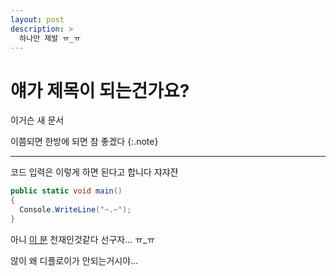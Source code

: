 ```yaml
---
layout: post
description: >
  하나만 제발 ㅠ_ㅠ
---
```


# 얘가 제목이 되는건가요?

이거슨 새 문서

이쯤되면 한방에 되면 참 좋겠다
{:.note}


-------------
코드 입력은 이렇게 하면 된다고 합니다 쟈쟈쟌
~~~cs
public static void main()
{
  Console.WriteLine("~.~");
}
~~~

아니 [이 분][preference] 천재인것같다 선구자... ㅠ_ㅠ  

않이 왜 디플로이가 안되는거시야...    


[preference]: https://haeeul.github.io/blog/git-github/2022-02-07-github_blog(4)/

